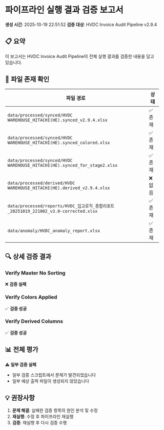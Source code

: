 # 파이프라인 실행 결과 검증 보고서

**생성 시간**: 2025-10-19 22:51:52
**검증 대상**: HVDC Invoice Audit Pipeline v2.9.4

## 📋 요약

이 보고서는 HVDC Invoice Audit Pipeline의 전체 실행 결과를 검증한 내용을 담고 있습니다.

## 📁 파일 존재 확인

| 파일 경로 | 상태 |
|-----------|------|
| `data/processed/synced/HVDC WAREHOUSE_HITACHI(HE).synced_v2.9.4.xlsx` | ✅ 존재 |
| `data/processed/synced/HVDC WAREHOUSE_HITACHI(HE).synced_colored.xlsx` | ✅ 존재 |
| `data/processed/synced/HVDC WAREHOUSE_HITACHI(HE).synced_for_stage2.xlsx` | ✅ 존재 |
| `data/processed/derived/HVDC WAREHOUSE_HITACHI(HE).derived_v2.9.4.xlsx` | ❌ 없음 |
| `data/processed/reports/HVDC_입고로직_종합리포트_20251019_221002_v3.0-corrected.xlsx` | ✅ 존재 |
| `data/anomaly/HVDC_anomaly_report.xlsx` | ✅ 존재 |

## 🔍 상세 검증 결과

### Verify Master No Sorting

❌ **검증 실패**

### Verify Colors Applied

✅ **검증 성공**

### Verify Derived Columns

✅ **검증 성공**

## 📊 전체 평가

⚠️ **일부 검증 실패**

- 일부 검증 스크립트에서 문제가 발견되었습니다
- 일부 예상 출력 파일이 생성되지 않았습니다

## 💡 권장사항

1. **문제 해결**: 실패한 검증 항목의 원인 분석 및 수정
2. **재실행**: 수정 후 파이프라인 재실행
3. **검증**: 재실행 후 다시 검증 수행
